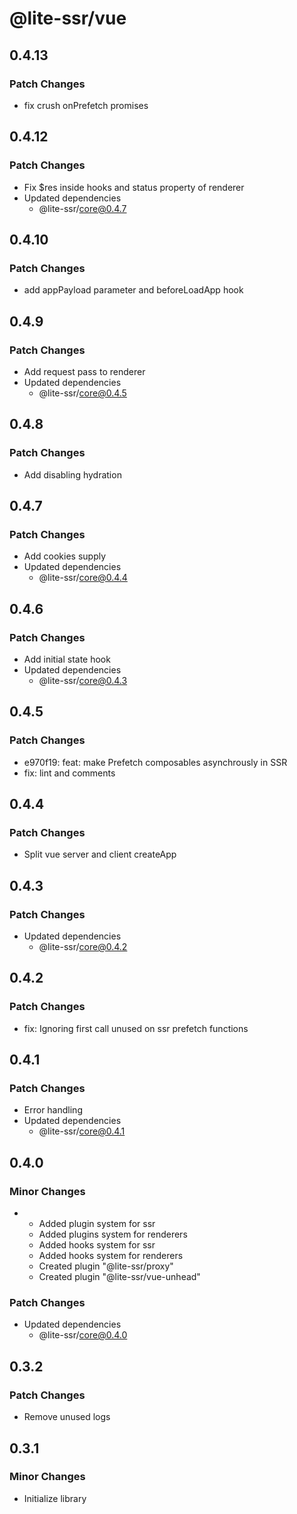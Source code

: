 # @lite-ssr/vue

## 0.4.13

### Patch Changes

- fix crush onPrefetch promises

## 0.4.12

### Patch Changes

- Fix $res inside hooks and status property of renderer
- Updated dependencies
  - @lite-ssr/core@0.4.7

## 0.4.10

### Patch Changes

- add appPayload parameter and beforeLoadApp hook

## 0.4.9

### Patch Changes

- Add request pass to renderer
- Updated dependencies
  - @lite-ssr/core@0.4.5

## 0.4.8

### Patch Changes

- Add disabling hydration

## 0.4.7

### Patch Changes

- Add cookies supply
- Updated dependencies
  - @lite-ssr/core@0.4.4

## 0.4.6

### Patch Changes

- Add initial state hook
- Updated dependencies
  - @lite-ssr/core@0.4.3

## 0.4.5

### Patch Changes

- e970f19: feat: make Prefetch composables asynchrously in SSR
- fix: lint and comments

## 0.4.4

### Patch Changes

- Split vue server and client createApp

## 0.4.3

### Patch Changes

- Updated dependencies
  - @lite-ssr/core@0.4.2

## 0.4.2

### Patch Changes

- fix: Ignoring first call unused on ssr prefetch functions

## 0.4.1

### Patch Changes

- Error handling
- Updated dependencies
  - @lite-ssr/core@0.4.1

## 0.4.0

### Minor Changes

- - Added plugin system for ssr
  - Added plugins system for renderers
  - Added hooks system for ssr
  - Added hooks system for renderers
  - Created plugin "@lite-ssr/proxy"
  - Created plugin "@lite-ssr/vue-unhead"

### Patch Changes

- Updated dependencies
  - @lite-ssr/core@0.4.0

## 0.3.2

### Patch Changes

- Remove unused logs

## 0.3.1

### Minor Changes

- Initialize library
